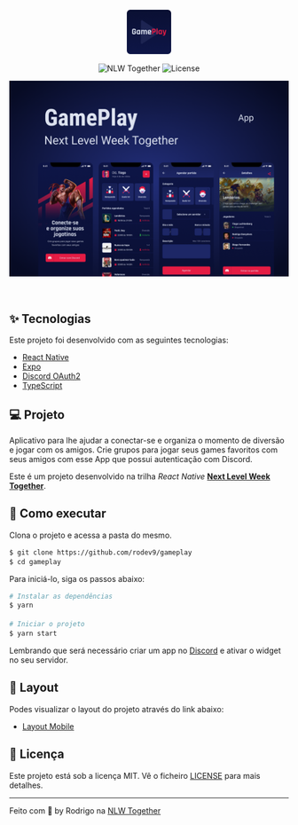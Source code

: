 <p align="center">
  <img alt="GamePlay" src=".github/logo.png" height="80px">
</p>

<p align="center">
  <img src="https://img.shields.io/static/v1?label=NLW&message=Together&color=8257E5&labelColor=000000" alt="NLW Together" />

  <img src="https://img.shields.io/static/v1?label=license&message=MIT&color=8257E5&labelColor=000000" alt="License">
</p>

<p align="center">
    <img alt="Preview" src=".github/cover.png" />
</p>

<br>

## ✨ Tecnologias

Este projeto foi desenvolvido com as seguintes tecnologias:

- [React Native](https://reactnative.dev/)
- [Expo](https://expo.dev/)
- [Discord OAuth2](https://discord.com/developers/docs/topics/oauth2)
- [TypeScript](https://www.typescriptlang.org/)

## 💻 Projeto

Aplicativo para lhe ajudar a conectar-se e organiza o momento de diversão e jogar com os amigos. Crie grupos para jogar seus games favoritos com seus amigos com esse App que possui autenticação com Discord.

Este é um projeto desenvolvido na trilha *React Native* **[Next Level Week Together](https://nextlevelweek.com/)**.

## 🚀 Como executar

Clona o projeto e acessa a pasta do mesmo.

```bash
$ git clone https://github.com/rodev9/gameplay
$ cd gameplay
```

Para iniciá-lo, siga os passos abaixo:
```bash
# Instalar as dependências
$ yarn

# Iniciar o projeto
$ yarn start
```

Lembrando que será necessário criar um app no [Discord](https://discord.com/developers/applications) e ativar o widget no seu servidor.


## 🔖 Layout

Podes visualizar o layout do projeto através do link abaixo:

- [Layout Mobile](https://www.figma.com/community/file/991338130828322960)

## 📄 Licença

Este projeto está sob a licença MIT. Vê o ficheiro [LICENSE](LICENSE.md) para mais detalhes.

---
Feito com 🧡 by Rodrigo na [NLW Together](https://nextlevelweek.com/)
